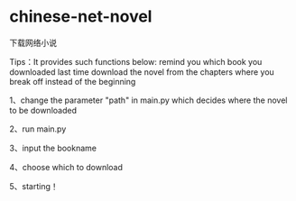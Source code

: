 # chinese-net-novel
下载网络小说

Tips：It provides such functions below:
remind you which book you downloaded last time
download the novel from the chapters where you break off instead of the beginning

1、change the parameter "path" in main.py which decides where the novel to be downloaded

2、run main.py

3、input the bookname

4、choose which to download

5、starting！

